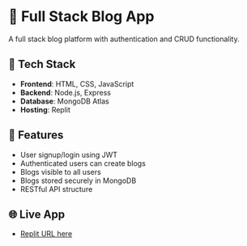 # 📝 Full Stack Blog App

A full stack blog platform with authentication and CRUD functionality.

## 🚀 Tech Stack
- **Frontend**: HTML, CSS, JavaScript
- **Backend**: Node.js, Express
- **Database**: MongoDB Atlas
- **Hosting**: Replit

## 🔐 Features
- User signup/login using JWT
- Authenticated users can create blogs
- Blogs visible to all users
- Blogs stored securely in MongoDB
- RESTful API structure

## 🌐 Live App
- [Replit URL here](https://your-replit-url.repl.co)
